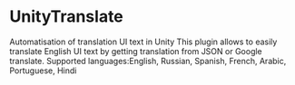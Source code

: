 # UnityTranslate
Automatisation of translation UI text in Unity
This plugin allows to easily translate English UI text by getting translation from JSON or Google translate.
Supported languages:English, Russian, Spanish, French, Arabic, Portuguese, Hindi


